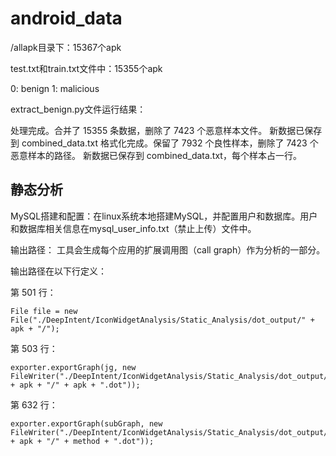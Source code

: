 # android_data

/allapk目录下：15367个apk

test.txt和train.txt文件中：15355个apk

0: benign
1: malicious

extract_benign.py文件运行结果：

处理完成。合并了 15355 条数据，删除了 7423 个恶意样本文件。
新数据已保存到 combined_data.txt
格式化完成。保留了 7932 个良性样本，删除了 7423 个恶意样本的路径。
新数据已保存到 combined_data.txt，每个样本占一行。

## 静态分析

MySQL搭建和配置：在linux系统本地搭建MySQL，并配置用户和数据库。用户和数据库相关信息在mysql_user_info.txt（禁止上传）文件中。

输出路径：
工具会生成每个应用的扩展调用图（call graph）作为分析的一部分。

输出路径在以下行定义：

第 501 行：
```
File file = new File("./DeepIntent/IconWidgetAnalysis/Static_Analysis/dot_output/" + apk + "/");
```
第 503 行：
```
exporter.exportGraph(jg, new FileWriter("./DeepIntent/IconWidgetAnalysis/Static_Analysis/dot_output/" + apk + "/" + apk + ".dot"));
```
第 632 行：
```
exporter.exportGraph(subGraph, new FileWriter("./DeepIntent/IconWidgetAnalysis/Static_Analysis/dot_output/" + apk + "/" + method + ".dot"));
```




